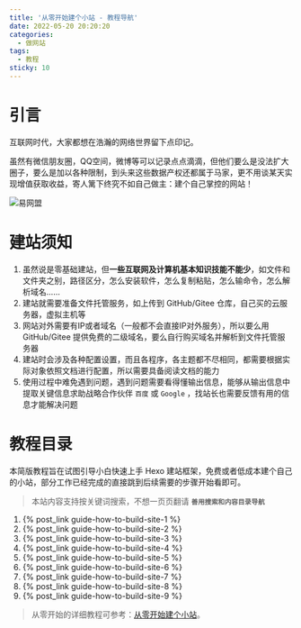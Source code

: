 ```yaml
---
title: '从零开始建个小站 - 教程导航'
date: 2022-05-20 20:20:20
categories:
  - 做网站
tags:
  - 教程
sticky: 10
---
```

# 引言
互联网时代，大家都想在浩瀚的网络世界留下点印记。

虽然有微信朋友圈，QQ空间，微博等可以记录点点滴滴，但他们要么是没法扩大圈子，要么是加以各种限制，到头来这些数据产权还都属于马家，更不用谈某天实现增值获取收益，寄人篱下终究不如自己做主：建个自己掌控的网站！

![易网盟](https://raw.gitmirror.com/828767/static/master/images/hugo-hexo.png)


# 建站须知
1. 虽然说是零基础建站，但**一些互联网及计算机基本知识技能不能少**，如文件和文件夹之别，路径区分，怎么安装软件，怎么复制粘贴，怎么输命令，怎么解析域名……
2. 建站就需要准备文件托管服务，如上传到 GitHub/Gitee 仓库，自己买的云服务器，虚拟主机等
3. 网站对外需要有IP或者域名（一般都不会直接IP对外服务），所以要么用 GitHub/Gitee 提供免费的二级域名，要么自行购买域名并解析到文件托管服务器
4. 建站时会涉及各种配置设置，而且各程序，各主题都不尽相同，都需要根据实际对象依照文档进行配置，所以需要具备阅读文档的能力
5. 使用过程中难免遇到问题，遇到问题需要看得懂输出信息，能够从输出信息中提取关键信息求助战略合作伙伴 `百度` 或 `Google` ，找站长也需要反馈有用的信息才能解决问题


# 教程目录
本简版教程旨在试图引导小白快速上手 Hexo 建站框架，免费或者低成本建个自己的小站，部分工作已经完成的直接跳到后续需要的步骤开始看即可。
> 本站内容支持按关键词搜索，不想一页页翻请 **`善用搜索和内容目录导航`**

1. {% post_link guide-how-to-build-site-1 %}
2. {% post_link guide-how-to-build-site-2 %}
3. {% post_link guide-how-to-build-site-3 %}
4. {% post_link guide-how-to-build-site-4 %}
5. {% post_link guide-how-to-build-site-5 %}
6. {% post_link guide-how-to-build-site-6 %}
7. {% post_link guide-how-to-build-site-7 %}
8. {% post_link guide-how-to-build-site-8 %}
9. {% post_link guide-how-to-build-site-9 %}

> 从零开始的详细教程可参考：[从零开始建个小站](https://www.yiwangmeng.com/?p=226)。
